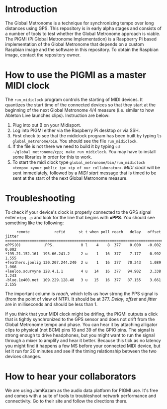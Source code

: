 # Introduction

The Global Metronome is a technique for synchronizing tempo over long distances using GPS. This repository is in early alpha stages and consists of a number of tools to test whether the Global Metronome approach is viable. The PIGMI (Pi Global Metronome Implementation) is a Raspberry Pi based implementation of the Global Metronome that depends on a custom Raspbian image and the software in this repository. To obtain the Raspbian image, contact the repository owner. 

# How to use the PIGMI as a master MIDI clock
The `run_midiclock` program controls the starting of MIDI devices. It quantizes the start time of the connected devices so that they start at the beginning of the next Global Metronome 4/4 measure (i.e. similar to how Ableton Live launches clips). Instruction are below:

1. Plug into out B on your Midisport. 
2. Log into PIGMI either via the Raspberry Pi desktop or via SSH. 
2. First check to see that the midiclock program has been built by typing `ls global_metronome/bin`. You should see the file `run_midiclock`.
3. If the file is not there we need to build it by typing `cd ~/global_metronome/cpp; make run_midiclock`. You may have to install some libraries in order for this to work. 
4. To start the midi clock type `global_metronome/bin/run_midiclock <tempo> <your public ip> <ip of our collaborator>`. *MIDI clock* will be sent immediately, followed by a *MIDI start* message that is timed to be sent at the start of the next Global Metronome measure. 

# Troubleshooting
To check if your device's clock is properly connected to the GPS signal enter `ntpq -p` and look for the line that begins with **oPPS**. You should see something like the following:
```
     remote           refid      st t when poll reach   delay   offset  jitter
==============================================================================
oPPS(0)          .PPS.            0 l    4    8  377    0.000   -0.002   0.002
*195.21.152.161  195.66.241.2     2 u    1   16  377    7.177    0.992   1.555
+feathers.jonlig 130.207.244.240  2 u    1   16  377   70.343    1.089   1.066
+leeloo.scurvyne 128.4.1.1        4 u   14   16  377   94.902    3.338   1.243
-blue.1e400.net  109.229.128.40   3 u   15   16  377   87.155    3.661   2.155
```
The important column is *reach*, which tells us how strong the PPS signal is (from the point of view of NTP). It should be at 377. *Delay*, *offset* and *jitter* are in milliseconds and should be less than 1. 

If you think that your MIDI clock might be drifing, the PIGMI outputs a click that is tightly synchronized to the GPS sensor and does not drift from the Global Metronome tempo and phase. You can hear it by attaching alligator clips to physical (not BCM) pins 18 and 39 of the GPIO pins. The signal is strong enough to drive headphones, but you might want to run the signal through a mixer to amplify and hear it better. Because this tick as no latency you might find it happens a few MS before your connected MIDI device, but let it run for 20 minutes and see if the timing relationship between the two devices changes. 

# How to hear your collaborators
We are using JamKazam as the audio data platform for PIGMI use. It's free and comes with a suite of tools to troubleshoot network performance and connectivity. Go to their site and follow the directions there. 
